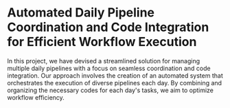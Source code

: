 # Automated Daily Pipeline Coordination and Code Integration for Efficient Workflow Execution

In this project, we have devised a streamlined solution for managing multiple daily pipelines with a focus on seamless coordination and code integration. Our approach involves the creation of an automated system that orchestrates the execution of diverse pipelines each day. By combining and organizing the necessary codes for each day's tasks, we aim to optimize workflow efficiency.

